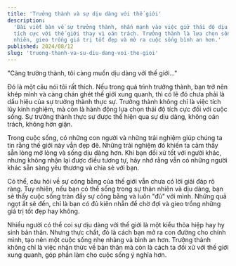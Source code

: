 ```yaml
---
title: 'Trưởng thành và sự dịu dàng với thế giới'
description:
  'Bài viết bàn về sự trưởng thành, nhấn mạnh vào việc giữ thái độ dịu dàng,
  tích cực với thế giới thay vì oán trách. Trưởng thành là lựa chọn sống thản
  nhiên, gieo trồng giá trị tốt đẹp và mở ra cuộc sống bình an hơn.'
published: 2024/08/12
slug: 'truong-thanh-va-su-diu-dang-voi-the-gioi'
---
```


"Càng trưởng thành, tôi càng muốn dịu dàng với thế giới..."

Đó là một câu nói tôi rất thích. Nếu trong quá trình trưởng thành, bạn trở nên
khép mình và càng chán ghét thế giới xung quanh, thì có lẽ đó chưa phải là dấu
hiệu của sự trưởng thành thực sự. Trưởng thành không chỉ là việc tích lũy kinh
nghiệm, mà còn là hành động lựa chọn thái độ tích cực đối với cuộc sống. Sự
trưởng thành thực sự được thể hiện qua sự dịu dàng, không oán trách, không hờn
giận.

Trong cuộc sống, có những con người và những trải nghiệm giúp chúng ta tin rằng
thế giới này vẫn đẹp đẽ. Những trải nghiệm đó khiến ta cảm thấy sẵn lòng mở lòng
và sống dịu dàng hơn. Khi bạn đối xử tốt với người khác, nhưng không nhận lại
được điều tương tự, hãy nhớ rằng vẫn có những người khác sẵn sàng yêu thương và
chia sẻ với bạn.

Có thể, câu hỏi về sự công bằng của thế giới vẫn chưa có lời giải đáp rõ ràng.
Tuy nhiên, nếu bạn có thể sống trong sự thản nhiên và dịu dàng, bạn sẽ thấy cuộc
sống tràn đầy sự công bằng và luôn "đủ" với mình. Những quả ngọt ắt sẽ đến, chỉ
là bạn có đủ kiên nhẫn để chờ đợi và gieo trồng những giá trị tốt đẹp hay không.

Nhiều người có thể coi sự dịu dàng với thế giới là một kiểu thỏa hiệp hay hy
sinh bản thân. Nhưng thực chất, đó là cách bạn mở ra con đường cho chính mình,
tạo nên một cuộc sống nhẹ nhàng và bình an hơn. Trưởng thành không chỉ là việc
nhận thức về bản thân mà còn là cách ta đối xử với thế giới xung quanh, góp phần
làm cho cuộc sống ý nghĩa hơn.
